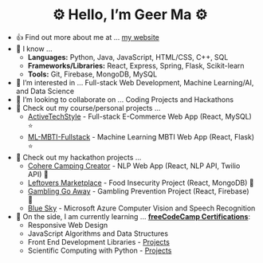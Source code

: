 <h1 align="center">⚙️ Hello, I’m Geer Ma ⚙️</h1>

- 👍 Find out more about me at ... [my website](https://geerma.github.io/)
- 📙 I know ... 
  - **Languages:** Python, Java, JavaScript, HTML/CSS, C++, SQL
  - **Frameworks/Libraries:** React, Express, Spring, Flask, Scikit-learn
  - **Tools:** Git, Firebase, MongoDB, MySQL
- 👀 I’m interested in ... Full-stack Web Development, Machine Learning/AI, and Data Science
- 💞️ I’m looking to collaborate on ... Coding Projects and Hackathons
- 📖 Check out my course/personal projects ...
  - [ActiveTechStyle](https://github.com/geerma/activetechstyle) - Full-stack E-Commerce Web App (React, MySQL) :star:
  - [ML-MBTI-Fullstack](https://github.com/geerma/ml-mbti-fullstack) - Machine Learning MBTI Web App (React, Flask) :star:
- 📖 Check out my hackathon projects ...
  - [Cohere Camping Creator](https://github.com/geerma/CohereCampingCreator) - NLP Web App (React, NLP API, Twilio API) 🏅
  - [Leftovers Marketplace](https://github.com/geerma/leftoversmarketplace) - Food Insecurity Project (React, MongoDB) 🏅
  - [Gambling Go Away](https://github.com/geerma/GamblingGoAway) - Gambling Prevention Project (React, Firebase) 🏅
  - [Blue Sky](https://github.com/geerma/AzureCloud-OCR-SR) - Microsoft Azure Computer Vision and Speech Recognition
- 🌱 On the side, I am currently learning ... [**freeCodeCamp Certifications**](https://www.freecodecamp.org/fccc853331e-8d63-4074-bf4c-51bbb9c1e863): 
  - Responsive Web Design
  - JavaScript Algorithms and Data Structures
  - Front End Development Libraries - [Projects](https://github.com/geerma/freeCodeCamp-frontEndProjects)
  - Scientific Computing with Python - [Projects](https://github.com/geerma/freeCodeCamp-PythonProjects)
